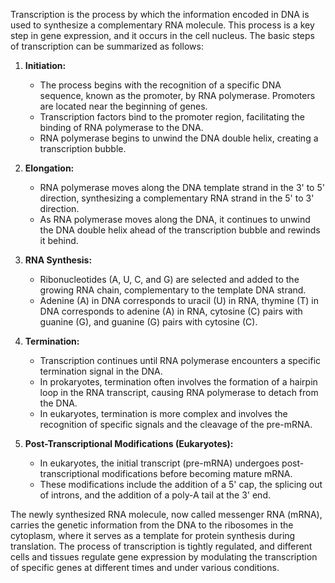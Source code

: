   
Transcription is the process by which the information encoded in DNA is used to synthesize a complementary RNA molecule. This process is a key step in gene expression, and it occurs in the cell nucleus. The basic steps of transcription can be summarized as follows:

1. **Initiation:**
    
    - The process begins with the recognition of a specific DNA sequence, known as the promoter, by RNA polymerase. Promoters are located near the beginning of genes.
    - Transcription factors bind to the promoter region, facilitating the binding of RNA polymerase to the DNA.
    - RNA polymerase begins to unwind the DNA double helix, creating a transcription bubble.
2. **Elongation:**
    
    - RNA polymerase moves along the DNA template strand in the 3' to 5' direction, synthesizing a complementary RNA strand in the 5' to 3' direction.
    - As RNA polymerase moves along the DNA, it continues to unwind the DNA double helix ahead of the transcription bubble and rewinds it behind.
3. **RNA Synthesis:**
    
    - Ribonucleotides (A, U, C, and G) are selected and added to the growing RNA chain, complementary to the template DNA strand.
    - Adenine (A) in DNA corresponds to uracil (U) in RNA, thymine (T) in DNA corresponds to adenine (A) in RNA, cytosine (C) pairs with guanine (G), and guanine (G) pairs with cytosine (C).
4. **Termination:**
    
    - Transcription continues until RNA polymerase encounters a specific termination signal in the DNA.
    - In prokaryotes, termination often involves the formation of a hairpin loop in the RNA transcript, causing RNA polymerase to detach from the DNA.
    - In eukaryotes, termination is more complex and involves the recognition of specific signals and the cleavage of the pre-mRNA.
5. **Post-Transcriptional Modifications (Eukaryotes):**
    
    - In eukaryotes, the initial transcript (pre-mRNA) undergoes post-transcriptional modifications before becoming mature mRNA.
    - These modifications include the addition of a 5' cap, the splicing out of introns, and the addition of a poly-A tail at the 3' end.

The newly synthesized RNA molecule, now called messenger RNA (mRNA), carries the genetic information from the DNA to the ribosomes in the cytoplasm, where it serves as a template for protein synthesis during translation. The process of transcription is tightly regulated, and different cells and tissues regulate gene expression by modulating the transcription of specific genes at different times and under various conditions.